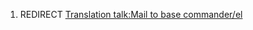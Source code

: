 1.  REDIRECT [Translation talk:Mail to base
    commander/el](Translation_talk:Mail_to_base_commander/el "wikilink")